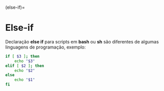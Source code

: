 (else-if)=
        
# Else-if

Declaração **else if** para scripts em **bash** ou **sh** são diferentes de algumas linguagens de programação, exemplo:

```bash
if [ $3 ]; then
    echo "$3"
elif [ $2 ]; then
    echo "$2"
else
    echo "$1"
fi
```